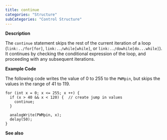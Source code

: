 ```yaml
---
title: continue
categories: "Structure"
subCategories: "Control Structure"
---
```


**Description**

The `continue` statement skips the rest of the current iteration of a
loop (`link:../for[for]`, `link:../while[while]`, or
`link:../dowhile[do...while]`). It continues by checking the conditional
expression of the loop, and proceeding with any subsequent iterations.

**Example Code**

The following code writes the value of 0 to 255 to the `PWMpin`, but
skips the values in the range of 41 to 119.

    for (int x = 0; x <= 255; x ++) {
      if (x > 40 && x < 120) {  // create jump in values
        continue;
      }

      analogWrite(PWMpin, x);
      delay(50);
    }

**See also**

